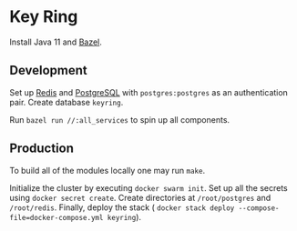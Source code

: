 # Key Ring

Install Java 11 and [Bazel](https://bazel.build).

## Development

Set up [Redis](https://redis.io/) and [PostgreSQL](https://www.postgresql.org/)
with `postgres:postgres` as an authentication pair. Create database `keyring`.

Run `bazel run //:all_services` to spin up all components.

## Production

To build all of the modules locally one may run `make`.

Initialize the cluster by executing `docker swarm init`. Set up all the secrets
using `docker secret create`. Create directories at `/root/postgres` and
`/root/redis`. Finally, deploy the stack (
`docker stack deploy --compose-file=docker-compose.yml keyring`).
